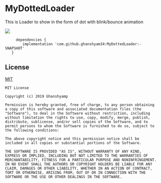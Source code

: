 # MyDottedLoader
This is Loader to show in the form of dot with blink/bounce animation

[![](https://jitpack.io/v/ghanshyam34/MyDottedLoader.svg)](https://jitpack.io/#ghanshyam34/MyDottedLoader)
     
         dependencies {
	        implementation 'com.github.ghanshyam34:MyDottedLoader:-SNAPSHOT'
	   }
     

## License
[MIT](https://github.com/ghanshyam34/MyDottedLoader/blob/master/LICENSE.MD)

```
MIT License

Copyright (c) 2019 Ghanshyamp

Permission is hereby granted, free of charge, to any person obtaining a copy of this software and associated documentation files (the "Software"), to deal in the Software without restriction, including without limitation the rights to use, copy, modify, merge, publish, distribute, sublicense, and/or sell copies of the Software, and to permit persons to whom the Software is furnished to do so, subject to the following conditions:

The above copyright notice and this permission notice shall be included in all copies or substantial portions of the Software.

THE SOFTWARE IS PROVIDED "AS IS", WITHOUT WARRANTY OF ANY KIND, EXPRESS OR IMPLIED, INCLUDING BUT NOT LIMITED TO THE WARRANTIES OF MERCHANTABILITY, FITNESS FOR A PARTICULAR PURPOSE AND NONINFRINGEMENT. IN NO EVENT SHALL THE AUTHORS OR COPYRIGHT HOLDERS BE LIABLE FOR ANY CLAIM, DAMAGES OR OTHER LIABILITY, WHETHER IN AN ACTION OF CONTRACT, TORT OR OTHERWISE, ARISING FROM, OUT OF OR IN CONNECTION WITH THE SOFTWARE OR THE USE OR OTHER DEALINGS IN THE SOFTWARE.
```















